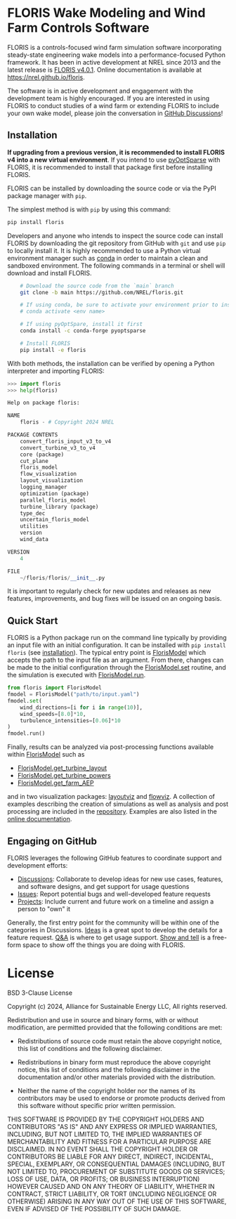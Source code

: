 # FLORIS Wake Modeling and Wind Farm Controls Software

FLORIS is a controls-focused wind farm simulation software incorporating
steady-state engineering wake models into a performance-focused Python
framework. It has been in active development at NREL since 2013 and the latest
release is [FLORIS v4.0.1](https://github.com/NREL/floris/releases/latest).
Online documentation is available at https://nrel.github.io/floris.

The software is in active development and engagement with the development team
is highly encouraged. If you are interested in using FLORIS to conduct studies
of a wind farm or extending FLORIS to include your own wake model, please join
the conversation in [GitHub Discussions](https://github.com/NREL/floris/discussions/)!

## Installation

**If upgrading from a previous version, it is recommended to install FLORIS v4 into a new virtual environment**.
If you intend to use [pyOptSparse](https://mdolab-pyoptsparse.readthedocs-hosted.com/en/latest/) with FLORIS,
it is recommended to install that package first before installing FLORIS.

FLORIS can be installed by downloading the source code or via the PyPI
package manager with `pip`.

The simplest method is with `pip` by using this command:

```bash
pip install floris
```

Developers and anyone who intends to inspect the source code
can install FLORIS by downloading the git repository
from GitHub with ``git`` and use ``pip`` to locally install it.
It is highly recommended to use a Python virtual environment manager
such as [conda](https://docs.conda.io/en/latest/miniconda.html)
in order to maintain a clean and sandboxed environment. The following
commands in a terminal or shell will download and install FLORIS.

```bash
    # Download the source code from the `main` branch
    git clone -b main https://github.com/NREL/floris.git

    # If using conda, be sure to activate your environment prior to installing
    # conda activate <env name>

    # If using pyOptSpare, install it first
    conda install -c conda-forge pyoptsparse

    # Install FLORIS
    pip install -e floris
```

With both methods, the installation can be verified by opening a Python interpreter
and importing FLORIS:

```python
>>> import floris
>>> help(floris)

Help on package floris:

NAME
    floris - # Copyright 2024 NREL

PACKAGE CONTENTS
    convert_floris_input_v3_to_v4
    convert_turbine_v3_to_v4
    core (package)
    cut_plane
    floris_model
    flow_visualization
    layout_visualization
    logging_manager
    optimization (package)
    parallel_floris_model
    turbine_library (package)
    type_dec
    uncertain_floris_model
    utilities
    version
    wind_data

VERSION
    4

FILE
    ~/floris/floris/__init__.py
```

It is important to regularly check for new updates and releases as new
features, improvements, and bug fixes will be issued on an ongoing basis.

## Quick Start

FLORIS is a Python package run on the command line typically by providing
an input file with an initial configuration. It can be installed with
```pip install floris``` (see [installation](https://nrel.github.io/floris/installation.html)).
The typical entry point is
[FlorisModel](https://nrel.github.io/floris/_autosummary/floris.floris_model.html)
which accepts the path to the input file as an argument. From there,
changes can be made to the initial configuration through the
[FlorisModel.set](https://nrel.github.io/floris/_autosummary/floris.floris_model.html#floris.floris_model.FlorisModel.set)
routine, and the simulation is executed with
[FlorisModel.run](https://nrel.github.io/floris/_autosummary/floris.floris_model.html#floris.floris_model.FlorisModel.run).

```python
from floris import FlorisModel
fmodel = FlorisModel("path/to/input.yaml")
fmodel.set(
    wind_directions=[i for i in range(10)],
    wind_speeds=[8.0]*10,
    turbulence_intensities=[0.06]*10
)
fmodel.run()
```

Finally, results can be analyzed via post-processing functions available within
[FlorisModel](https://nrel.github.io/floris/_autosummary/floris.floris_model.html#floris.floris_model.FlorisModel)
such as
- [FlorisModel.get_turbine_layout](https://nrel.github.io/floris/_autosummary/floris.floris_model.html#floris.floris_model.FlorisModel.get_turbine_layout)
- [FlorisModel.get_turbine_powers](https://nrel.github.io/floris/_autosummary/floris.floris_model.html#floris.floris_model.FlorisModel.get_turbine_powers)
- [FlorisModel.get_farm_AEP](https://nrel.github.io/floris/_autosummary/floris.floris_model.html#floris.floris_model.FlorisModel.get_farm_AEP)

and in two visualization packages: [layoutviz](https://nrel.github.io/floris/_autosummary/floris.layout_visualization.html) and [flowviz](https://nrel.github.io/floris/_autosummary/floris.flow_visualization.html).
A collection of examples describing the creation of simulations as well as
analysis and post processing are included in the
[repository](https://github.com/NREL/floris/tree/main/examples). Examples are also listed
in the [online documentation](https://nrel.github.io/floris/examples/001_opening_floris_computing_power.html).

## Engaging on GitHub

FLORIS leverages the following GitHub features to coordinate support and development efforts:

- [Discussions](https://github.com/NREL/floris/discussions): Collaborate to develop ideas for new use cases, features, and software designs, and get support for usage questions
- [Issues](https://github.com/NREL/floris/issues): Report potential bugs and well-developed feature requests
- [Projects](https://github.com/orgs/NREL/projects/96): Include current and future work on a timeline and assign a person to "own" it

Generally, the first entry point for the community will be within one of the
categories in Discussions.
[Ideas](https://github.com/NREL/floris/discussions/categories/ideas) is a great spot to develop the
details for a feature request. [Q&A](https://github.com/NREL/floris/discussions/categories/q-a)
is where to get usage support.
[Show and tell](https://github.com/NREL/floris/discussions/categories/show-and-tell) is a free-form
space to show off the things you are doing with FLORIS.


# License

BSD 3-Clause License

Copyright (c) 2024, Alliance for Sustainable Energy LLC, All rights reserved.

Redistribution and use in source and binary forms, with or without modification, are permitted
provided that the following conditions are met:

* Redistributions of source code must retain the above copyright notice, this list of conditions
and the following disclaimer.

* Redistributions in binary form must reproduce the above copyright notice, this list of
conditions and the following disclaimer in the documentation and/or other materials provided
with the distribution.

* Neither the name of the copyright holder nor the names of its contributors may be used to
endorse or promote products derived from this software without specific prior written permission.

THIS SOFTWARE IS PROVIDED BY THE COPYRIGHT HOLDERS AND CONTRIBUTORS "AS IS" AND ANY EXPRESS OR
IMPLIED WARRANTIES, INCLUDING, BUT NOT LIMITED TO, THE IMPLIED WARRANTIES OF MERCHANTABILITY
AND FITNESS FOR A PARTICULAR PURPOSE ARE DISCLAIMED. IN NO EVENT SHALL THE COPYRIGHT HOLDER
OR CONTRIBUTORS BE LIABLE FOR ANY DIRECT, INDIRECT, INCIDENTAL, SPECIAL, EXEMPLARY, OR
CONSEQUENTIAL DAMAGES (INCLUDING, BUT NOT LIMITED TO, PROCUREMENT OF SUBSTITUTE GOODS OR
SERVICES; LOSS OF USE, DATA, OR PROFITS; OR BUSINESS INTERRUPTION) HOWEVER CAUSED AND ON
ANY THEORY OF LIABILITY, WHETHER IN CONTRACT, STRICT LIABILITY, OR TORT (INCLUDING NEGLIGENCE
OR OTHERWISE) ARISING IN ANY WAY OUT OF THE USE OF THIS SOFTWARE, EVEN IF ADVISED OF THE
POSSIBILITY OF SUCH DAMAGE.
